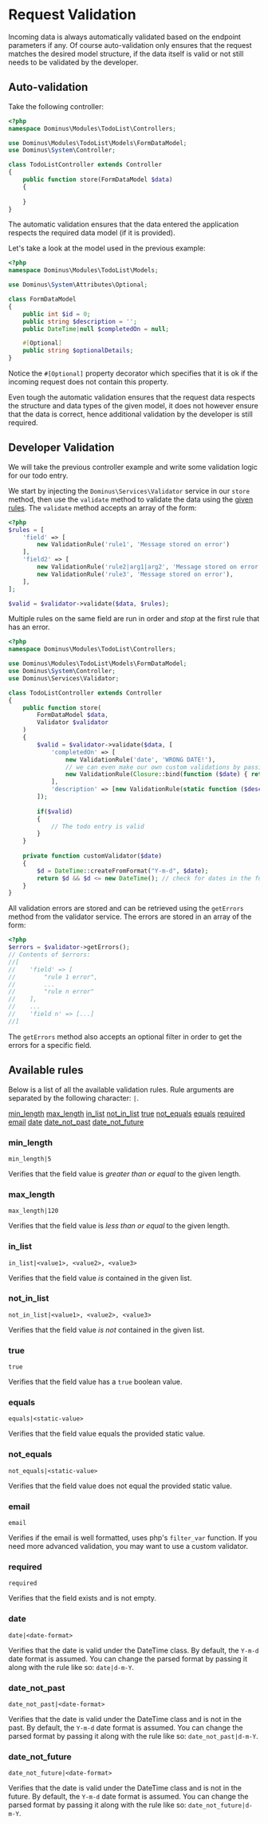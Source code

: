# Request Validation

Incoming data is always automatically validated based on the endpoint parameters if any. 
Of course auto-validation only ensures that the request matches the desired model structure, if the data itself is valid or not still needs to be validated by the developer.


## Auto-validation

Take the following controller:

``` php
<?php
namespace Dominus\Modules\TodoList\Controllers;

use Dominus\Modules\TodoList\Models\FormDataModel;
use Dominus\System\Controller;

class TodoListController extends Controller
{
    public function store(FormDataModel $data)
    {
        
    }
}
```

The automatic validation ensures that the data entered the application respects the required data model (if it is provided).

Let's take a look at the model used in the previous example:
``` php
<?php
namespace Dominus\Modules\TodoList\Models;

use Dominus\System\Attributes\Optional;

class FormDataModel
{
    public int $id = 0;
    public string $description = '';
    public DateTime|null $completedOn = null;

    #[Optional]
    public string $optionalDetails;
}
```

Notice the `#[Optional]` property decorator which specifies that it is ok if the incoming request does not contain this property.

Even tough the automatic validation ensures that the request data respects the structure and data types of the given model, it does not however ensure that the data is correct, hence additional validation by the developer is still required.

## Developer Validation

We will take the previous controller example and write some validation logic for our todo entry.

We start by injecting the `Dominus\Services\Validator` service in our `store` method, then use the `validate` method to validate the data using the [given rules](#available-rules).
The `validate` method accepts an array of the form:
``` php
<?php
$rules = [
    'field' => [
        new ValidationRule('rule1', 'Message stored on error')
    ],
    'field2' => [
        new ValidationRule('rule2|arg1|arg2', 'Message stored on error'),
        new ValidationRule('rule3', 'Message stored on error'),
    ],
];

$valid = $validator->validate($data, $rules);
```
Multiple rules on the same field are run in order and *stop* at the first rule that has an error.

``` php
<?php
namespace Dominus\Modules\TodoList\Controllers;

use Dominus\Modules\TodoList\Models\FormDataModel;
use Dominus\System\Controller;
use Dominus\Services\Validator;

class TodoListController extends Controller
{
    public function store(
        FormDataModel $data,
        Validator $validator
    )
    {
        $valid = $validator->validate($data, [
            'completedOn' => [
                new ValidationRule('date', 'WRONG DATE!'),
                // we can even make our own custom validations by passing an anonymous function 
                new ValidationRule(Closure::bind(function ($date) { return $this->customValidator($date); }, $this) , 'CUSTOM VALIDATOR FAIL')
            ],
            'description' => [new ValidationRule(static function ($description) { return strlen($description) < 100; }, 'Description too large!')]
        ]);
        
        if($valid)
        {
            // The todo entry is valid
        }
    }
    
    private function customValidator($date)
    {
        $d = DateTime::createFromFormat("Y-m-d", $date);
        return $d && $d <= new DateTime(); // check for dates in the future
    }
}
```

All validation errors are stored and can be retrieved using the `getErrors` method from the validator service.
The errors are stored in an array of the form:
``` php
<?php
$errors = $validator->getErrors();
// Contents of $errors:
//[
//    'field' => [
//        "rule 1 error",
//        ...
//        "rule n error"
//    ],
//    ...
//    'field n' => [...]
//]
```

The `getErrors` method also accepts an optional filter in order to get the errors for a specific field.

## <a name="available-rules"></a>Available rules

Below is a list of all the available validation rules.
Rule arguments are separated by the following character: `|`.

[min_length](#min_length)
[max_length](#max_length)
[in_list](#in_list)
[not_in_list](#not_in_list)
[true](#true)
[not_equals](#not_equals)
[equals](#equals)
[required](#required)
[email](#email)
[date](#date)
[date_not_past](#date_not_past)
[date_not_future](#date_not_future)

### <a name="min_length"></a>min_length
`min_length|5`

Verifies that the field value is *greater than or equal* to the given length.

### <a name="max_length"></a>max_length
`max_length|120`

Verifies that the field value is *less than or equal* to the given length.

### <a name="in_list"></a>in_list
`in_list|<value1>, <value2>, <value3>`

Verifies that the field value *is* contained in the given list.

### <a name="not_in_list"></a>not_in_list
`not_in_list|<value1>, <value2>, <value3>`

Verifies that the field value *is not* contained in the given list.

### <a name="true"></a>true
`true`

Verifies that the field value has a `true` boolean value.

### <a name="equals"></a>equals
`equals|<static-value>`

Verifies that the field value equals the provided static value.

### <a name="not_equals"></a>not_equals
`not_equals|<static-value>`

Verifies that the field value does not equal the provided static value.

### <a name="email"></a>email
`email`

Verifies if the email is well formatted, uses php's `filter_var` function. 
If you need more advanced validation, you may want to use a custom validator.

### <a name="required"></a>required
`required`

Verifies that the field exists and is not empty.

### <a name="date"></a>date
`date|<date-format>`

Verifies that the date is valid under the DateTime class. 
By default, the `Y-m-d` date format is assumed. 
You can change the parsed format by passing it along with the rule like so: `date|d-m-Y`.

### <a name="date_not_past"></a>date_not_past
`date_not_past|<date-format>`

Verifies that the date is valid under the DateTime class and is not in the past. 
By default, the `Y-m-d` date format is assumed. 
You can change the parsed format by passing it along with the rule like so: `date_not_past|d-m-Y`.

### <a name="date_not_future"></a>date_not_future
`date_not_future|<date-format>`

Verifies that the date is valid under the DateTime class and is not in the future. 
By default, the `Y-m-d` date format is assumed. 
You can change the parsed format by passing it along with the rule like so: `date_not_future|d-m-Y`.